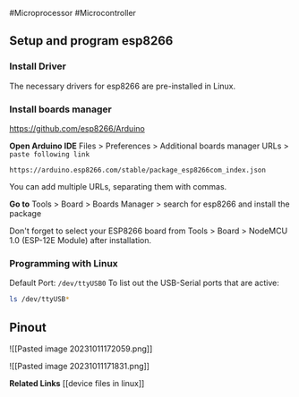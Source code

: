 #Microprocessor #Microcontroller 
## Setup and program esp8266
### Install Driver
The necessary drivers for esp8266 are pre-installed in Linux.
### Install boards manager

https://github.com/esp8266/Arduino

**Open Arduino IDE**
Files > Preferences > Additional boards manager URLs > `paste following link`
```
https://arduino.esp8266.com/stable/package_esp8266com_index.json
```

You can add multiple URLs, separating them with commas.

**Go to**
Tools > Board > Boards Manager > search for esp8266 and install the package

Don't forget to select your ESP8266 board from 
Tools > Board > NodeMCU 1.0 (ESP-12E Module) 
after installation.

### Programming with Linux
Default Port: `/dev/ttyUSB0`
To list out the USB-Serial ports that are active:
```bash
ls /dev/ttyUSB*
```
## Pinout

![[Pasted image 20231011172059.png]]

![[Pasted image 20231011171831.png]]

**Related Links**
[[device files in linux]]




